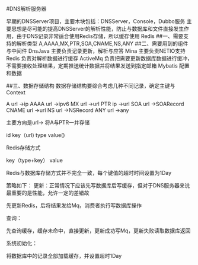 #DNS解析服务器

早期的DNSServer项目，主要木块包括：DNSServer，Console，Dubbo服务
主要思想是尽可能的提高DNSServer的解析性能，防止与数据库和文件直接发生作用，由于DNS记录非常适合使用Redis存储，所以缓存使用
Redis
##一、需要支持的解析类型
A,AAAA,MX,PTR,SOA,CNAME,NS,ANY
##二、需要用到的组件与中间件
DnsJava 主要负责记录更新，解析与应答
Mina 主要负责NETIO支持
Redis 负责对解析数据进行缓存
ActiveMq 负责把需要更新数据库数据进行缓冲，不需要接收处理结果，定期推送统计数据并将结果发送到指定邮箱
Mybatis 配置和数据

##三、数据存储结构 数据存储结构要综合考虑几种不同记录，确定主键与Context


A          url ->ip
AAAA	   url ->ipv6
MX 		   url ->url
PTR		   ip ->url
SOA		   url ->SOARecord
CNAME	   url ->url
NS		   url ->NSRecord
ANY		   url ->any

主要方向是url-> 将A与PTR一并存储

id		key（url)		type		value()


Redis存储方式

key（type+key） value

Redis与数据库存储方式并不完全一致，每个键值的超时时间设置为1Day

策略如下：
更新：正常情况下应该先写数据库后写缓存，但对于DNS服务器来说最重要的是性能，允许一定的差错故

先更新Redis，后将结果发给Mq，消费者执行写数据库操作

查询：

先查询缓存，缓存未命中，直接更新，更新成功写Mq，更新失败读取数据库返回


系统初始化：

将数据库中的记录全部加载缓存，并设置超时1Day












